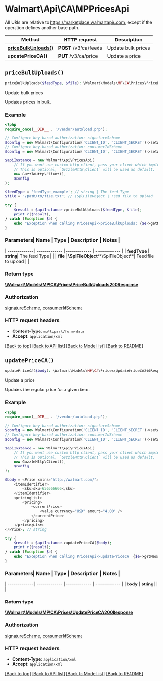 # Walmart\Api\CA\MPPricesApi  
All URIs are relative to https://marketplace.walmartapis.com, except if the operation defines another base path.

| Method | HTTP request | Description |
| ------------- | ------------- | ------------- |
| [**priceBulkUploads()**](PricesApi.md#priceBulkUploads) | **POST** /v3/ca/feeds | Update bulk prices |
| [**updatePriceCA()**](PricesApi.md#updatePriceCA) | **PUT** /v3/ca/price | Update a price |


## `priceBulkUploads()`

```php
priceBulkUploads($feedType, $file): \Walmart\Models\MP\CA\Prices\PriceBulkUploads200Response
```
Update bulk prices

Updates prices in bulk.

### Example

```php
<?php
require_once(__DIR__ . '/vendor/autoload.php');

// Configure key-based authorization: signatureScheme
$config = new Walmart\Configuration('CLIENT_ID', 'CLIENT_SECRET')->setApiKey('WM_SEC.AUTH_SIGNATURE', 'YOUR_KEY');
// Configure key-based authorization: consumerIdScheme
$config = new Walmart\Configuration('CLIENT_ID', 'CLIENT_SECRET')->setApiKey('WM_CONSUMER.ID', 'YOUR_KEY');

$apiInstance = new Walmart\Api\PricesApi(  
    // If you want use custom http client, pass your client which implements `GuzzleHttp\ClientInterface`.
    // This is optional, `GuzzleHttp\Client` will be used as default.
    new GuzzleHttp\Client(),
    $config
);

$feedType = 'feedType_example'; // string | The feed Type
$file = "/path/to/file.txt"; // \SplFileObject | Feed file to upload

try {
    $result = $apiInstance->priceBulkUploads($feedType, $file);
    print_r($result);
} catch (Exception $e) {
    echo "Exception when calling PricesApi->priceBulkUploads: {$e->getMessage()}\n";
}
```

### Parameters| Name | Type | Description  | Notes |
| ------------- | ------------- | ------------- | ------------- |
| **feedType** | **string**| The feed Type | |
| **file** | **\SplFileObject****\SplFileObject**| Feed file to upload | |


### Return type

[**\Walmart\Models\MP\CA\Prices\PriceBulkUploads200Response**](../Model/PriceBulkUploads200Response.md)

### Authorization

[signatureScheme](../../README.md#signatureScheme), [consumerIdScheme](../../README.md#consumerIdScheme)

### HTTP request headers

- **Content-Type**: `multipart/form-data`
- **Accept**: `application/xml`

[[Back to top]](#) [[Back to API list]](../../README.md#endpoints)
[[Back to Model list]](../../README.md#models)
[[Back to README]](../../README.md)

## `updatePriceCA()`

```php
updatePriceCA($body): \Walmart\Models\MP\CA\Prices\UpdatePriceCA200Response
```
Update a price

Updates the regular price for a given item.

### Example

```php
<?php
require_once(__DIR__ . '/vendor/autoload.php');

// Configure key-based authorization: signatureScheme
$config = new Walmart\Configuration('CLIENT_ID', 'CLIENT_SECRET')->setApiKey('WM_SEC.AUTH_SIGNATURE', 'YOUR_KEY');
// Configure key-based authorization: consumerIdScheme
$config = new Walmart\Configuration('CLIENT_ID', 'CLIENT_SECRET')->setApiKey('WM_CONSUMER.ID', 'YOUR_KEY');

$apiInstance = new Walmart\Api\PricesApi(  
    // If you want use custom http client, pass your client which implements `GuzzleHttp\ClientInterface`.
    // This is optional, `GuzzleHttp\Client` will be used as default.
    new GuzzleHttp\Client(),
    $config
);

$body = <Price xmlns="http://walmart.com/">
    <itemIdentifier>
        <sku>sku-656666666</sku>
    </itemIdentifier>
    <pricingList>
        <pricing>
            <currentPrice>
                <value currency="USD" amount="4.00" />
            </currentPrice>
        </pricing>
    </pricingList>
</Price>; // string

try {
    $result = $apiInstance->updatePriceCA($body);
    print_r($result);
} catch (Exception $e) {
    echo "Exception when calling PricesApi->updatePriceCA: {$e->getMessage()}\n";
}
```

### Parameters| Name | Type | Description  | Notes |
| ------------- | ------------- | ------------- | ------------- |
| **body** | **string**|  | |


### Return type

[**\Walmart\Models\MP\CA\Prices\UpdatePriceCA200Response**](../Model/UpdatePriceCA200Response.md)

### Authorization

[signatureScheme](../../README.md#signatureScheme), [consumerIdScheme](../../README.md#consumerIdScheme)

### HTTP request headers

- **Content-Type**: `application/xml`
- **Accept**: `application/xml`

[[Back to top]](#) [[Back to API list]](../../README.md#endpoints)
[[Back to Model list]](../../README.md#models)
[[Back to README]](../../README.md)
